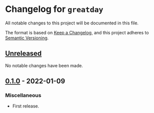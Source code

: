 # Changelog for `greatday`

All notable changes to this project will be documented in this file.

The format is based on [Keep a Changelog], and this project adheres to
[Semantic Versioning].

[Keep a Changelog]: https://keepachangelog.com/en/1.0.0/
[Semantic Versioning]: https://semver.org/


## [Unreleased](https://github.com/bbugyi200/greatday/compare/0.1.0...HEAD)

No notable changes have been made.


## [0.1.0](https://github.com/bbugyi200/greatday/releases/tag/0.1.0) - 2022-01-09

### Miscellaneous

* First release.

